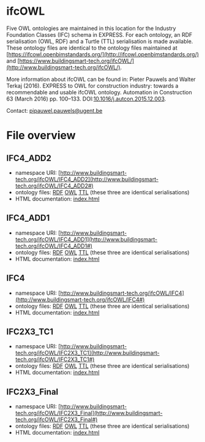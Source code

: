 # ifcOWL
Five OWL ontologies are maintained in this location for the Industry Foundation Classes (IFC) schema in EXPRESS. For each ontology, an RDF serialisation (OWL, RDF) and a Turtle (TTL) serialisation is made available. These ontology files are identical to the ontology files maintained at [https://ifcowl.openbimstandards.org/](http://ifcowl.openbimstandards.org/) and [https://www.buildingsmart-tech.org/ifcOWL/](http://www.buildingsmart-tech.org/ifcOWL/).

More information about ifcOWL can be found in: Pieter Pauwels and Walter Terkaj (2016). EXPRESS to OWL for construction industry: towards a recommendable and usable ifcOWL ontology. Automation in Construction 63 (March 2016) pp. 100–133. DOI:[10.1016/j.autcon.2015.12.003](http://dx.doi.org/10.1016/j.autcon.2015.12.003).

Contact: [pipauwel.pauwels@ugent.be](mailto:pipauwel.pauwels@ugent.be)

# File overview

## IFC4_ADD2
* namespace URI: [http://www.buildingsmart-tech.org/ifcOWL/IFC4_ADD2](http://www.buildingsmart-tech.org/ifcOWL/IFC4_ADD2#)
* ontology files: [RDF](https://github.com/openBIMstandards/ifcOWL/blob/master/IFC4_ADD2.rdf) [OWL](https://github.com/openBIMstandards/ifcOWL/blob/master/IFC4_ADD2.owl) [TTL](https://github.com/openBIMstandards/ifcOWL/blob/master/IFC4_ADD2.ttl) (these three are identical serialisations)
* HTML documentation: [index.html](https://github.com/openBIMstandards/ifcOWL/blob/master/IFC4_ADD2/index.html)

## IFC4_ADD1
* namespace URI: [http://www.buildingsmart-tech.org/ifcOWL/IFC4_ADD1](http://www.buildingsmart-tech.org/ifcOWL/IFC4_ADD1#)
* ontology files: [RDF](https://github.com/openBIMstandards/ifcOWL/blob/master/IFC4_ADD1.rdf) [OWL](https://github.com/openBIMstandards/ifcOWL/blob/master/IFC4_ADD1.owl) [TTL](https://github.com/openBIMstandards/ifcOWL/blob/master/IFC4_ADD1.ttl) (these three are identical serialisations)
* HTML documentation: [index.html](https://github.com/openBIMstandards/ifcOWL/blob/master/IFC4_ADD1/index.html)

## IFC4
* namespace URI: [http://www.buildingsmart-tech.org/ifcOWL/IFC4](http://www.buildingsmart-tech.org/ifcOWL/IFC4#)
* ontology files: [RDF](https://github.com/openBIMstandards/ifcOWL/blob/master/IFC4.rdf) [OWL](https://github.com/openBIMstandards/ifcOWL/blob/master/IFC4.owl) [TTL](https://github.com/openBIMstandards/ifcOWL/blob/master/IFC4.ttl) (these three are identical serialisations)
* HTML documentation: [index.html](https://github.com/openBIMstandards/ifcOWL/blob/master/IFC4/index.html)

## IFC2X3_TC1
* namespace URI: [http://www.buildingsmart-tech.org/ifcOWL/IFC2X3_TC1](http://www.buildingsmart-tech.org/ifcOWL/IFC2X3_TC1#)
* ontology files: [RDF](https://github.com/openBIMstandards/ifcOWL/blob/master/IFC2X3_TC1.rdf) [OWL](https://github.com/openBIMstandards/ifcOWL/blob/master/IFC2X3_TC1.owl) [TTL](https://github.com/openBIMstandards/ifcOWL/blob/master/IFC2X3_TC1.ttl) (these three are identical serialisations)
* HTML documentation: [index.html](https://github.com/openBIMstandards/ifcOWL/blob/master/IFC2X3_TC1/index.html)

## IFC2X3_Final
* namespace URI: [http://www.buildingsmart-tech.org/ifcOWL/IFC2X3_Final](http://www.buildingsmart-tech.org/ifcOWL/IFC2X3_Final#)
* ontology files: [RDF](https://github.com/openBIMstandards/ifcOWL/blob/master/IFC2X3_Final.rdf) [OWL](https://github.com/openBIMstandards/ifcOWL/blob/master/IFC2X3_Final.owl) [TTL](https://github.com/openBIMstandards/ifcOWL/blob/master/IFC2X3_Final.ttl) (these three are identical serialisations)
* HTML documentation: [index.html](https://github.com/openBIMstandards/ifcOWL/blob/master/IFC2X3_Final/index.html)


